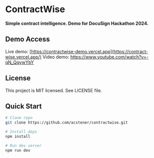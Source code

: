 # ContractWise

**Simple contract intelligence. Demo for DocuSign Hackathon 2024.**

## Demo Access
Live demo: [https://contractwise-demo.vercel.app](https://contract-wise.vercel.app/)
Video demo: https://www.youtube.com/watch?v=-qN_QqywYbY

## License
This project is MIT licensed. See LICENSE file.

## Quick Start

```bash
# Clone repo
git clone https://github.com/acstener/contractwise.git

# Install deps
npm install

# Run dev server
npm run dev
